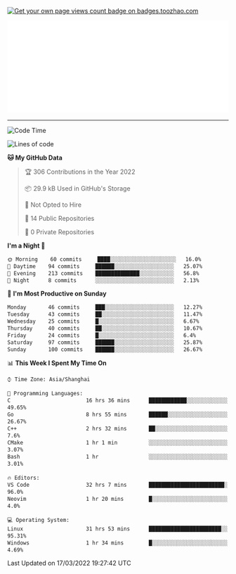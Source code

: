 <p align="left">  
<a href="https://badges.toozhao.com/stats/01FQP76TP6ZBNKKYXKKWX9BGJ8"><img src="https://badges.toozhao.com/badges/01FQP76TP6ZBNKKYXKKWX9BGJ8/blue.svg" alt="Get your own page views count badge on badges.toozhao.com" /></a>
</p>

<p align="right">
<a href="#!"><img src="./calendar.svg" ></a>
</p>

---

<!--START_SECTION:waka-->
![Code Time](http://img.shields.io/badge/Code%20Time-767%20hrs%2043%20mins-blue)

![Lines of code](https://img.shields.io/badge/From%20Hello%20World%20I%27ve%20Written-40%20Thousand%20lines%20of%20code-blue)

**🐱 My GitHub Data** 

> 🏆 306 Contributions in the Year 2022
 > 
> 📦 29.9 kB Used in GitHub's Storage 
 > 
> 🚫 Not Opted to Hire
 > 
> 📜 14 Public Repositories 
 > 
> 🔑 0 Private Repositories  
 > 
**I'm a Night 🦉** 

```text
🌞 Morning    60 commits     ████░░░░░░░░░░░░░░░░░░░░░   16.0% 
🌆 Daytime    94 commits     ██████░░░░░░░░░░░░░░░░░░░   25.07% 
🌃 Evening    213 commits    ██████████████░░░░░░░░░░░   56.8% 
🌙 Night      8 commits      ░░░░░░░░░░░░░░░░░░░░░░░░░   2.13%

```
📅 **I'm Most Productive on Sunday** 

```text
Monday       46 commits     ███░░░░░░░░░░░░░░░░░░░░░░   12.27% 
Tuesday      43 commits     ██░░░░░░░░░░░░░░░░░░░░░░░   11.47% 
Wednesday    25 commits     █░░░░░░░░░░░░░░░░░░░░░░░░   6.67% 
Thursday     40 commits     ██░░░░░░░░░░░░░░░░░░░░░░░   10.67% 
Friday       24 commits     █░░░░░░░░░░░░░░░░░░░░░░░░   6.4% 
Saturday     97 commits     ██████░░░░░░░░░░░░░░░░░░░   25.87% 
Sunday       100 commits    ██████░░░░░░░░░░░░░░░░░░░   26.67%

```


📊 **This Week I Spent My Time On** 

```text
⌚︎ Time Zone: Asia/Shanghai

💬 Programming Languages: 
C                        16 hrs 36 mins      ████████████░░░░░░░░░░░░░   49.65% 
Go                       8 hrs 55 mins       ██████░░░░░░░░░░░░░░░░░░░   26.67% 
C++                      2 hrs 32 mins       ██░░░░░░░░░░░░░░░░░░░░░░░   7.6% 
CMake                    1 hr 1 min          ░░░░░░░░░░░░░░░░░░░░░░░░░   3.07% 
Bash                     1 hr                ░░░░░░░░░░░░░░░░░░░░░░░░░   3.01%

🔥 Editors: 
VS Code                  32 hrs 7 mins       ████████████████████████░   96.0% 
Neovim                   1 hr 20 mins        █░░░░░░░░░░░░░░░░░░░░░░░░   4.0%

💻 Operating System: 
Linux                    31 hrs 53 mins      ███████████████████████░░   95.31% 
Windows                  1 hr 34 mins        █░░░░░░░░░░░░░░░░░░░░░░░░   4.69%

```


 Last Updated on 17/03/2022 19:27:42 UTC
<!--END_SECTION:waka-->
